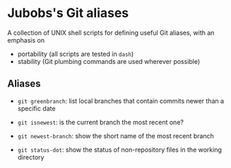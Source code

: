 # Jubobs's Git aliases

A collection of UNIX shell scripts for defining useful Git aliases,
with an emphasis on

- portability (all scripts are tested in `dash`)
- stability (Git plumbing commands are used wherever possible)

## Aliases

- `git greenbranch`: list local branches that contain commits newer than
 a specific date

- `git isnewest`: is the current branch the most recent one?

- `git newest-branch`: show the short name of the most recent branch

- `git status-dot`: show the status of non-repository files in the working
 directory
